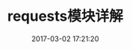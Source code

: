 ---
title: requests模块详解
date: 2017-03-02 17:21:20
permalink: /pages/a332a2/
categories:
  - python
  - 爬虫
tags:
  - Python
  - 爬虫
---